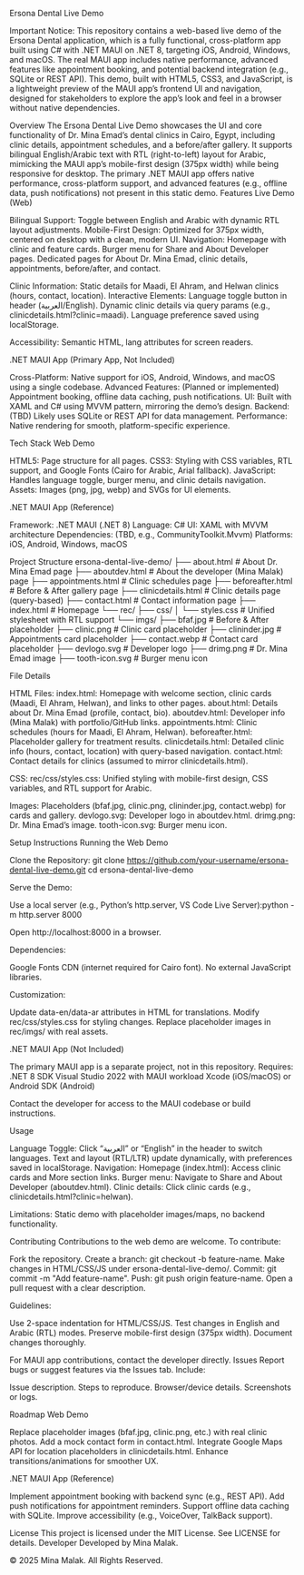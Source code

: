 Ersona Dental Live Demo

Important Notice: This repository contains a web-based live demo of the Ersona Dental application, which is a fully functional, cross-platform app built using C# with .NET MAUI on .NET 8, targeting iOS, Android, Windows, and macOS. The real MAUI app includes native performance, advanced features like appointment booking, and potential backend integration (e.g., SQLite or REST API). This demo, built with HTML5, CSS3, and JavaScript, is a lightweight preview of the MAUI app’s frontend UI and navigation, designed for stakeholders to explore the app’s look and feel in a browser without native dependencies.

Overview
The Ersona Dental Live Demo showcases the UI and core functionality of Dr. Mina Emad’s dental clinics in Cairo, Egypt, including clinic details, appointment schedules, and a before/after gallery. It supports bilingual English/Arabic text with RTL (right-to-left) layout for Arabic, mimicking the MAUI app’s mobile-first design (375px width) while being responsive for desktop.
The primary .NET MAUI app offers native performance, cross-platform support, and advanced features (e.g., offline data, push notifications) not present in this static demo.
Features
Live Demo (Web)

Bilingual Support: Toggle between English and Arabic with dynamic RTL layout adjustments.
Mobile-First Design: Optimized for 375px width, centered on desktop with a clean, modern UI.
Navigation:
Homepage with clinic and feature cards.
Burger menu for Share and About Developer pages.
Dedicated pages for About Dr. Mina Emad, clinic details, appointments, before/after, and contact.


Clinic Information: Static details for Maadi, El Ahram, and Helwan clinics (hours, contact, location).
Interactive Elements:
Language toggle button in header (العربية/English).
Dynamic clinic details via query params (e.g., clinicdetails.html?clinic=maadi).
Language preference saved using localStorage.


Accessibility: Semantic HTML, lang attributes for screen readers.

.NET MAUI App (Primary App, Not Included)

Cross-Platform: Native support for iOS, Android, Windows, and macOS using a single codebase.
Advanced Features: (Planned or implemented) Appointment booking, offline data caching, push notifications.
UI: Built with XAML and C# using MVVM pattern, mirroring the demo’s design.
Backend: (TBD) Likely uses SQLite or REST API for data management.
Performance: Native rendering for smooth, platform-specific experience.

Tech Stack
Web Demo

HTML5: Page structure for all pages.
CSS3: Styling with CSS variables, RTL support, and Google Fonts (Cairo for Arabic, Arial fallback).
JavaScript: Handles language toggle, burger menu, and clinic details navigation.
Assets: Images (png, jpg, webp) and SVGs for UI elements.

.NET MAUI App (Reference)

Framework: .NET MAUI (.NET 8)
Language: C#
UI: XAML with MVVM architecture
Dependencies: (TBD, e.g., CommunityToolkit.Mvvm)
Platforms: iOS, Android, Windows, macOS

Project Structure
ersona-dental-live-demo/
├── about.html              # About Dr. Mina Emad page
├── aboutdev.html           # About the developer (Mina Malak) page
├── appointments.html       # Clinic schedules page
├── beforeafter.html        # Before & After gallery page
├── clinicdetails.html      # Clinic details page (query-based)
├── contact.html            # Contact information page
├── index.html              # Homepage
└── rec/
    ├── css/
    │   └── styles.css      # Unified stylesheet with RTL support
    └── imgs/
        ├── bfaf.jpg        # Before & After placeholder
        ├── clinic.png      # Clinic card placeholder
        ├── clininder.jpg   # Appointments card placeholder
        ├── contact.webp    # Contact card placeholder
        ├── devlogo.svg     # Developer logo
        ├── drimg.png       # Dr. Mina Emad image
        ├── tooth-icon.svg  # Burger menu icon

File Details

HTML Files:
index.html: Homepage with welcome section, clinic cards (Maadi, El Ahram, Helwan), and links to other pages.
about.html: Details about Dr. Mina Emad (profile, contact, bio).
aboutdev.html: Developer info (Mina Malak) with portfolio/GitHub links.
appointments.html: Clinic schedules (hours for Maadi, El Ahram, Helwan).
beforeafter.html: Placeholder gallery for treatment results.
clinicdetails.html: Detailed clinic info (hours, contact, location) with query-based navigation.
contact.html: Contact details for clinics (assumed to mirror clinicdetails.html).


CSS:
rec/css/styles.css: Unified styling with mobile-first design, CSS variables, and RTL support for Arabic.


Images:
Placeholders (bfaf.jpg, clinic.png, clininder.jpg, contact.webp) for cards and gallery.
devlogo.svg: Developer logo in aboutdev.html.
drimg.png: Dr. Mina Emad’s image.
tooth-icon.svg: Burger menu icon.



Setup Instructions
Running the Web Demo

Clone the Repository:
git clone https://github.com/your-username/ersona-dental-live-demo.git
cd ersona-dental-live-demo


Serve the Demo:

Use a local server (e.g., Python’s http.server, VS Code Live Server):python -m http.server 8000


Open http://localhost:8000 in a browser.


Dependencies:

Google Fonts CDN (internet required for Cairo font).
No external JavaScript libraries.


Customization:

Update data-en/data-ar attributes in HTML for translations.
Modify rec/css/styles.css for styling changes.
Replace placeholder images in rec/imgs/ with real assets.



.NET MAUI App (Not Included)

The primary MAUI app is a separate project, not in this repository.
Requires:
.NET 8 SDK
Visual Studio 2022 with MAUI workload
Xcode (iOS/macOS) or Android SDK (Android)


Contact the developer for access to the MAUI codebase or build instructions.

Usage

Language Toggle: Click “العربية” or “English” in the header to switch languages. Text and layout (RTL/LTR) update dynamically, with preferences saved in localStorage.
Navigation:
Homepage (index.html): Access clinic cards and More section links.
Burger menu: Navigate to Share and About Developer (aboutdev.html).
Clinic details: Click clinic cards (e.g., clinicdetails.html?clinic=helwan).


Limitations: Static demo with placeholder images/maps, no backend functionality.

Contributing
Contributions to the web demo are welcome. To contribute:

Fork the repository.
Create a branch: git checkout -b feature-name.
Make changes in HTML/CSS/JS under ersona-dental-live-demo/.
Commit: git commit -m "Add feature-name".
Push: git push origin feature-name.
Open a pull request with a clear description.

Guidelines:

Use 2-space indentation for HTML/CSS/JS.
Test changes in English and Arabic (RTL) modes.
Preserve mobile-first design (375px width).
Document changes thoroughly.

For MAUI app contributions, contact the developer directly.
Issues
Report bugs or suggest features via the Issues tab. Include:

Issue description.
Steps to reproduce.
Browser/device details.
Screenshots or logs.

Roadmap
Web Demo

Replace placeholder images (bfaf.jpg, clinic.png, etc.) with real clinic photos.
Add a mock contact form in contact.html.
Integrate Google Maps API for location placeholders in clinicdetails.html.
Enhance transitions/animations for smoother UX.

.NET MAUI App (Reference)

Implement appointment booking with backend sync (e.g., REST API).
Add push notifications for appointment reminders.
Support offline data caching with SQLite.
Improve accessibility (e.g., VoiceOver, TalkBack support).

License
This project is licensed under the MIT License. See LICENSE for details.
Developer
Developed by Mina Malak.  

© 2025 Mina Malak. All Rights Reserved.
